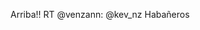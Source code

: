 <!--
id: 217612466
link: http://kevinisom.info/post/217612466/arriba-rt-venzann-kev-nz-habaneros
slug: arriba-rt-venzann-kev-nz-habaneros
date: Tue Oct 20 2009 13:21:18 GMT+1300 (NZDT)
raw: {"blog_name":"kevinisom","id":217612466,"post_url":"http://kevinisom.info/post/217612466/arriba-rt-venzann-kev-nz-habaneros","slug":"arriba-rt-venzann-kev-nz-habaneros","type":"text","date":"2009-10-20 00:21:18 GMT","timestamp":1255998078,"state":"published","format":"html","reblog_key":"WGt4X1yS","tags":[],"short_url":"http://tmblr.co/Zw68YyC_82o","highlighted":[],"feed_item":"http://twitter.com/kev_nz/statuses/5003262984","from_feed_id":"650289","note_count":0,"title":null,"body":"<p>Arriba!! RT @venzann: @kev_nz Habañeros</p>"}
publish: 2009-10-020
tags: 
title: null
-->


Arriba!! RT @venzann: @kev\_nz Habañeros


